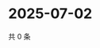 # 2025-07-02

共 0 条

<!-- BEGIN ZHIHUVIDEO -->
<!-- 最后更新时间 Wed Jul 02 2025 00:14:56 GMT+0800 (China Standard Time) -->

<!-- END ZHIHUVIDEO -->
